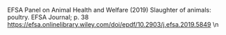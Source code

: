 EFSA Panel on Animal Health and Welfare (2019) Slaughter of animals: poultry. EFSA Journal; p. 38  https://efsa.onlinelibrary.wiley.com/doi/epdf/10.2903/j.efsa.2019.5849 \n
